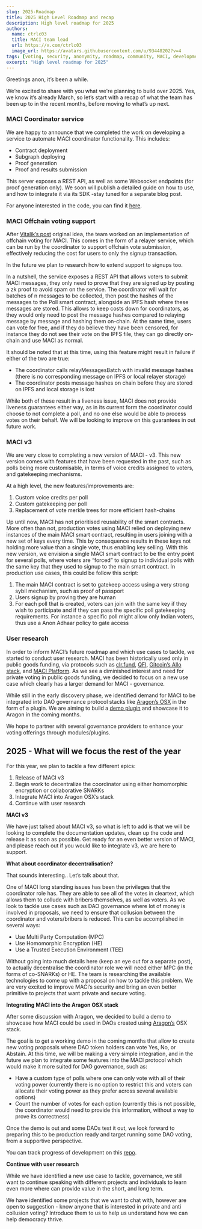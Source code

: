 ```yaml
---
slug: 2025-Roadmap
title: 2025 High Level Roadmap and recap
description: High level roadmap for 2025
authors:
  name: ctrlc03
  title: MACI team lead
  url: https://x.com/ctrlc03
  image_url: https://avatars.githubusercontent.com/u/93448202?v=4
tags: [voting, security, anonymity, roadmap, community, MACI, development]
excerpt: "High level roadmap for 2025"
---
```


Greetings anon, it’s been a while.

We’re excited to share with you what we're planning to build over 2025. Yes, we know it’s already March, so let’s start with a recap of what the team has been up to in the recent months, before moving to what’s up next.

### MACI Coordinator service

We are happy to announce that we completed the work on developing a service to automate MACI coordinator functionality. This includes:

- Contract deployment
- Subgraph deploying
- Proof generation
- Proof and results submission

This server exposes a REST API, as well as some Websocket endpoints (for proof generation only). We soon will publish a detailed guide on how to use, and how to integrate it via its SDK -stay tuned for a separate blog post.

For anyone interested in the code, you can find it [here](https://github.com/privacy-scaling-explorations/maci/tree/dev/apps/coordinator).

### MACI Offchain voting support

After [Vitalik’s post](https://ethresear.ch/t/maci-with-mostly-off-chain-happy-path/19527) original idea, the team worked on an implementation of offchain voting for MACI. This comes in the form of a relayer service, which can be run by the coordinator to support offchain vote submission, effectively reducing the cost for users to only the signup transaction.

In the future we plan to research how to extend support to signups too.

In a nutshell, the service exposes a REST API that allows voters to submit MACI messages, they only need to prove that they are signed up by posting a zk proof to avoid spam on the service. The coordinator will wait for batches of n messages to be collected, then post the hashes of the messages to the Poll smart contract, alongside an IPFS hash where these messages are stored. This allows to keep costs down for coordinators, as they would only need to post the message hashes compared to relaying message by message and hashing them on-chain. At the same time, users can vote for free, and if they do believe they have been censored, for instance they do not see their vote on the IPFS file, they can go directly on-chain and use MACI as normal.

It should be noted that at this time, using this feature might result in failure if either of the two are true:

- The coordinator calls relayMessagesBatch with invalid message hashes (there is no corresponding message on IPFS or local relayer storage)
- The coordinator posts message hashes on chain before they are stored on IPFS and local storage is lost

While both of these result in a liveness issue, MACI does not provide liveness guarantees either way, as in its current form the coordinator could choose to not complete a poll, and no one else would be able to process votes on their behalf. We will be looking to improve on this guarantees in out future work.

### MACI v3

We are very close to completing a new version of MACI - v3. This new version comes with features that have been requested in the past, such as polls being more customisable, in terms of voice credits assigned to voters, and gatekeeping mechanisms.

At a high level, the new features/improvements are:

1. Custom voice credits per poll
2. Custom gatekeeping per poll
3. Replacement of vote merkle trees for more efficient hash-chains

Up until now, MACI has not prioritised reusability of the smart contracts. More often than not, production votes using MACI relied on deploying new instances of the main MACI smart contract, resulting in users joining with a new set of keys every time. This by consequence results in these keys not holding more value than a single vote, thus enabling key selling. With this new version, we envision a single MACI smart contract to be the entry point for several polls, where voters are “forced” to signup to individual polls with the same key that they used to signup to the main smart contract. In production use cases, this could be follow this script:

1. The main MACI contract is set to gatekeep access using a very strong sybil mechanism, such as proof of passport
2. Users signup by proving they are human
3. For each poll that is created, voters can join with the same key if they wish to participate and if they can pass the specific poll gatekeeping requirements. For instance a specific poll might allow only Indian voters, thus use a Anon Adhaar policy to gate access

### User research

In order to inform MACI’s future roadmap and which use cases to tackle, we started to conduct user research. MACI has been historically used only in public goods funding, via protocols such as [clr.fund](https://clr.fund), [QFI](https://github.com/quadratic-gardens/qfi), [Gitcoin’s Allo stack](https://github.com/gitcoinco/MACI_QF), and [MACI Platform](https://github.com/privacy-scaling-explorations/maci-platform). As we see a diminished interest and need for private voting in public goods funding, we decided to focus on a new use case which clearly has a larger demand for MACI - governance.

While still in the early discovery phase, we identified demand for MACI to be integrated into DAO governance protocol stacks like [Aragon’s OSX](https://github.com/aragon/osx) in the form of a plugin. We are aiming to build a [demo plugin](https://github.com/privacy-scaling-explorations/maci-voting-plugin) and showcase it to Aragon in the coming months.

We hope to partner with several governance providers to enhance your voting offerings through modules/plugins.

## 2025 - What will we focus the rest of the year

For this year, we plan to tackle a few different epics:

1. Release of MACI v3
2. Begin work to decentralize the coordinator using either homomorphic encryption or collaborative SNARKs
3. Integrate MACI into Aragon OSX’s stack
4. Continue with user research

**MACI v3**

We have just talked about MACI v3, so what is left to add is that we will be looking to complete the documentation updates, clean up the code and release it as soon as possible. Get ready for an even better version of MACI, and please reach out if you would like to integrate v3, we are here to support.

**What about coordinator decentralisation?**

That sounds interesting.. Let’s talk about that.

One of MACI long standing issues has been the privileges that the coordinator role has. They are able to see all of the votes in cleartext, which allows them to collude with bribers themselves, as well as voters. As we look to tackle use cases such as DAO governance where lot of money is involved in proposals, we need to ensure that collusion between the coordinator and voters/bribers is reduced. This can be accomplished in several ways:

- Use Multi Party Computation (MPC)
- Use Homomorphic Encryption (HE)
- Use a Trusted Execution Environment (TEE)

Without going into much details here (keep an eye out for a separate post), to actually decentralise the coordinator role we will need either MPC (in the forms of co-SNARKs) or HE. The team is researching the available technologies to come up with a proposal on how to tackle this problem. We are very excited to improve MACI’s security and bring an even better primitive to projects that want private and secure voting.

**Integrating MACI into the Aragon OSX stack**

After some discussion with Aragon, we decided to build a demo to showcase how MACI could be used in DAOs created using [Aragon’s](https://www.aragon.org/) OSX stack.

The goal is to get a working demo in the coming months that allow to create new voting proposals where DAO token holders can vote Yes, No, or Abstain. At this time, we will be making a very simple integration, and in the future we plan to integrate some features into the MACI protocol which would make it more suited for DAO governance, such as:

- Have a custom type of polls where one can only vote with all of their voting power (currently there is no option to restrict this and voters can allocate their voting power as they prefer across several available options)
- Count the number of votes for each option (currently this is not possible, the coordinator would need to provide this information, without a way to prove its correctness)

Once the demo is out and some DAOs test it out, we look forward to preparing this to be production ready and target running some DAO voting, from a supportive perspective.

You can track progress of development on this [repo](https://github.com/privacy-scaling-explorations/maci-voting-plugin).

**Continue with user research**

While we have identified a new use case to tackle, governance, we still want to continue speaking with different projects and individuals to learn even more where can provide value in the short, and long term.

We have identified some projects that we want to chat with, however are open to suggestion - know anyone that is interested in private and anti collusion voting? Introduce them to us to help us understand how we can help democracy thrive.
